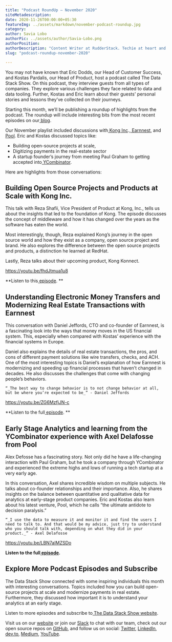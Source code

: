 ```yaml
---
title: "Podcast RoundUp – November 2020"
siteMetadescription:
date: 2020-11-26T00:00:00+05:30
featureImg: ../assets/markdown/november-podcast-roundup.jpg
category: 
author: Savia Lobo
authorPic: ../assets/author/Savia-Lobo.png
authorPosition:
authorDescription: "Content Writer at RudderStack. Techie at heart and loves to stay up to date with tech happenings across the globe. Loves singing and composing songs."
slug: "podcast-roundup-november-2020"

---
```


You may not have known that Eric Dodds, our Head of Customer Success, and Kostas Pardalis, our Head of Product, host a podcast called The Data Stack Show. On this podcast, they interview guests from all types of companies. They explore various challenges they face related to data and data tooling. Further, Kostas and Eric learn about their guests' personal stories and lessons they’ve collected on their journeys. 

Starting this month, we’ll be publishing a roundup of highlights from the podcast. The roundup will include interesting bits from the most recent episodes on our[ blog](https://rudderstack.com/blog/). 

Our November playlist included discussions with[ Kong Inc](https://konghq.com/).,[ Earnnest](https://earnnest.com/), and[ Pool](https://poolmessenger.com/). Eric and Kostas discussed topics like:



*   Building open-source projects at scale,
*   Digitizing payments in the real-estate sector
*   A startup founder’s journey from meeting Paul Graham to getting accepted into[ YCombinator](https://www.ycombinator.com/).

Here are highlights from those conversations: 


## **Building Open Source Projects and Products at Scale with Kong Inc.**

This talk with Reza Shafii, Vice President of Product at Kong, Inc., tells us about the insights that led to the foundation of Kong. The episode discusses the concept of middleware and how it has changed over the years as the software has eaten the world. 

Most interestingly, though, Reza explained Kong’s journey in the open source world and how they exist as a company, open source project and brand. He also explores the difference between the open source projects and products, a distinction he learned at RedHat. 

Lastly, Reza talks about their upcoming product, Kong Konnect. 

https://youtu.be/fhdJtmua1u8

**Listen to this[ episode](https://datastackshow.com/podcast/13-building-open-source-products-at-scale-with-reza-shafii-from-kong-inc/). **


## **Understanding Electronic Money Transfers and Modernizing Real Estate Transactions with Earnnest**

This conversation with Daniel Jeffords, CTO and co-founder of Earnnest, is a fascinating look into the ways that money moves in the US financial system. This, especially when compared with Kostas’ experience with the financial systems in Europe. 

Daniel also explains the details of real estate transactions, the pros, and cons of different payment solutions like wire transfers, checks, and ACH. One of the most interesting topics is Daniel’s explanation of how Earnnest is modernizing and speeding up financial processes that haven’t changed in decades. He also discusses the challenges that come with changing people’s behaviors. 


    “_The best way to change behavior is to not change behavior at all, but be where you’re expected to be_” - Daniel Jeffords

https://youtu.be/ZG6MzfjJN-c

**Listen to the full[ episode](https://datastackshow.com/podcast/14-breaking-down-electronic-money-transfers-and-modernizing-real-estate-transactions-with-dan-jeffords-of-earnnest/). **


## **Early Stage Analytics and learning from the YCombinator experience with Axel Delafosse from Pool**

Alex Defosse has a fascinating story. Not only did he have a life-changing interaction with Paul Graham, but he took a company through YCombinator and experienced the extreme highs and lows of running a tech startup at a very early age. 

In this conversation, Axel shares incredible wisdom on multiple subjects. He talks about co-founder relationships and their importance. Also, he shares insights on the balance between quantitative and qualitative data for analytics at early-stage product companies. Eric and Kostas also learn about his latest venture, Pool, which he calls “the ultimate antidote to decision paralysis.”


    “_I use the data to measure it and monitor it and find the users I need to talk to. And that would be my advice, just try to understand who you should talk with, depending on what they did in your product._” - Axel Delafosse

https://youtu.be/LBN7aIMZSDo

**Listen to the full[ episode](https://datastackshow.com/podcast/15-early-stage-analytics-and-learning-from-the-y-combinator-experience-with-axel-delafosse-from-pool/).**


## **Explore More Podcast Episodes and Subscribe**

The Data Stack Show connected with some inspiring individuals this month with interesting conversations. Topics included how you can build open-source projects at scale and modernize payments in real estate. Furthermore, they discussed how important it is to understand your analytics at an early stage. 

Listen to more episodes and subscribe to[ The Data Stack Show website](https://datastackshow.com/). 

Visit us on our [website](http://www.rudderstack.com/) or join our [Slack](https://resources.rudderstack.com/join-rudderstack-slack) to chat with our team, check out our open source repos on [GitHub](https://github.com/rudderlabs), and follow us on social: [Twitter](https://twitter.com/RudderStack), [LinkedIn](https://www.linkedin.com/company/rudderlabs/), [dev.to](https://dev.to/rudderstack), [Medium](https://rudderstack.medium.com/), [YouTube](https://www.youtube.com/channel/UCgV-B77bV_-LOmKYHw8jvBw).
